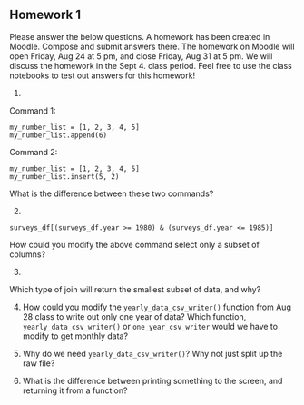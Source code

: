 ## Homework 1

Please answer the below questions. A homework has been created in Moodle. Compose and 
submit answers there. The homework on Moodle will open Friday, Aug 24 at 5 pm, and close 
Friday, Aug 31 at 5 pm. We will discuss the homework in the Sept 4. class period. Feel free to
use the class notebooks to test out answers for this homework!

1. 

Command 1:
```
my_number_list = [1, 2, 3, 4, 5]
my_number_list.append(6)
```

Command 2:
```
my_number_list = [1, 2, 3, 4, 5]
my_number_list.insert(5, 2)
```

What is the difference between these two commands?  

2. 

```
surveys_df[(surveys_df.year >= 1980) & (surveys_df.year <= 1985)]
```

How could you modify the above command select only a subset of columns?

3.

Which type of join will return the smallest subset of data, and why?

4. How could you modify the `yearly_data_csv_writer()` function from Aug 28 class to write out
only one year of data? Which function, `yearly_data_csv_writer()` or `one_year_csv_writer` would we have
to modify to get monthly data?

5. Why do we need `yearly_data_csv_writer()`? Why not just split up the raw file?

6. What is the difference between printing something to the screen, and returning it from a function?
